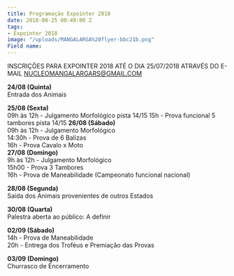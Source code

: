 ```yaml
---
title: Programação Expointer 2018
date: 2018-08-25 00:49:00 Z
tags:
- Expointer 2018
image: "/uploads/MANGALARGA%20flyer-bbc21b.png"
Field name: 
---
```


INSCRIÇÕES PARA EXPOINTER 2018
ATÉ O DIA 25/07/2018
ATRAVÉS DO E-MAIL NUCLEOMANGALARGARS@GMAIL.COM

**24/08 (Quinta)**  
Entrada dos Animais

**25/08 (Sexta)**  
09h às 12h - Julgamento Morfológico pista 14/15 
15h - Prova funcional 5 tambores pista 14/15
**26/08 (Sábado)**  
09h às 12h - Julgamento Morfológico  
14:30h - Prova de 6 Balizas  
16h - Prova Cavalo x Moto  
**27/08 (Domingo)**  
9h às 12h - Julgamento Morfológico  
15h00 - Prova 3 Tambores  
16h - Prova de Maneabilidade (Campeonato funcional nacional)

**28/08 (Segunda)**  
Saída dos Animais provenientes de outros Estados  

**30/08 (Quarta)**  
Palestra aberta ao público: A definir

**02/09 (Sábado)**  
14h - Prova de Maneabilidade  
20h - Entrega dos Troféus e Premiação das Provas  

**03/09 (Domingo)**  
Churrasco de Encerramento  
